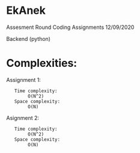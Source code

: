 # EkAnek
Assesment Round Coding Assignments 12/09/2020

Backend (python)

# Complexities:

   Assignment 1:

       Time complexity: 
            O(N^2)
       Space complexity: 
            O(N)

   Asignment 2:
   
       Time complexity: 
            O(N^2)
       Space complexity: 
            O(N)


